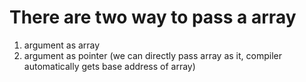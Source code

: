 # There are two way to pass a array

1. argument as array
2. argument as pointer (we can directly pass array as it, compiler automatically gets base address of array)

